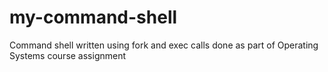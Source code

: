 # my-command-shell
Command shell written using fork and exec calls done as part of Operating Systems course assignment
